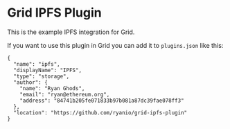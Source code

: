 # Grid IPFS Plugin

This is the example IPFS integration for Grid.

If you want to use this plugin in Grid you can add it to `plugins.json` like this:

```
{
  "name": "ipfs",
  "displayName": "IPFS",
  "type": "storage",
  "author": {
    "name": "Ryan Ghods",
    "email": "ryan@ethereum.org",
    "address": "84741b205fe071833b97b081a87dc39fae078ff3"
  },
  "location": "https://github.com/ryanio/grid-ipfs-plugin"
}
```
